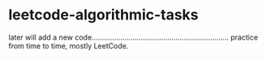 # leetcode-algorithmic-tasks

later will add a new code...................................................................
practice from time to time,
mostly LeetCode.


